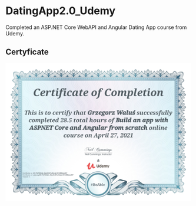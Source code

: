 # DatingApp2.0_Udemy
Completed an ASP.NET Core WebAPI and Angular Dating App course from Udemy.

## Certyficate
<img src="https://github.com/gwalus/DatingApp2.0_Udemy/blob/master/extras/certificate.jpg"/>
